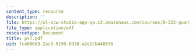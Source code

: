 ```yaml
---
content_type: resource
description: ''
file: https://ol-ocw-studio-app-qa.s3.amazonaws.com/courses/8-322-quantum-theory-ii-spring-2003/fc4006d32ac551990d20a2e2cb440530_ps7.pdf
file_type: application/pdf
resourcetype: Document
title: ps7.pdf
uid: fc4006d3-2ac5-5199-0d20-a2e2cb440530
---
```

